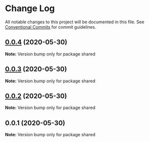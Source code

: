 # Change Log

All notable changes to this project will be documented in this file.
See [Conventional Commits](https://conventionalcommits.org) for commit guidelines.

## [0.0.4](https://github.com/shikhar-priyadarshi-official/shikhar-priyadarshi-official/compare/v0.0.3...v0.0.4) (2020-05-30)

**Note:** Version bump only for package shared





## [0.0.3](https://github.com/shikhar-priyadarshi-official/shikhar-priyadarshi-official/compare/v0.0.2...v0.0.3) (2020-05-30)

**Note:** Version bump only for package shared





## [0.0.2](https://github.com/shikhar-priyadarshi-official/shikhar-priyadarshi-official/compare/v0.0.1...v0.0.2) (2020-05-30)

**Note:** Version bump only for package shared





## 0.0.1 (2020-05-30)

**Note:** Version bump only for package shared
